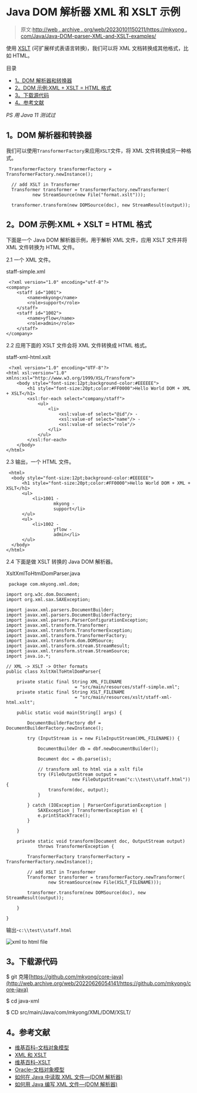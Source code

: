 # Java DOM 解析器 XML 和 XSLT 示例

> 原文:[http://web . archive . org/web/20230101150211/https://mkyong . com/Java/Java-DOM-parser-XML-and-XSLT-examples/](http://web.archive.org/web/20230101150211/https://mkyong.com/java/java-dom-parser-xml-and-xslt-examples/)

使用 [XSLT](http://web.archive.org/web/20220626054141/https://en.wikipedia.org/wiki/XSLT) (可扩展样式表语言转换)，我们可以将 XML 文档转换成其他格式，比如 HTML。

目录

*   [1。DOM 解析器和转换器](#dom-parser-and-transformer)
*   [2。DOM 示例:XML + XSLT = HTML 格式](#dom-example-xml-xslt-html-format)
*   [3。下载源代码](#download-source-code)
*   [4。参考文献](#references)

*PS 用 Java 11 测试过*

## 1。DOM 解析器和转换器

我们可以使用`TransformerFactory`来应用`XSLT`文件，将 XML 文件转换成另一种格式。

```
 TransformerFactory transformerFactory = TransformerFactory.newInstance();

  // add XSLT in Transformer
  Transformer transformer = transformerFactory.newTransformer(
          new StreamSource(new File("format.xslt")));

  transformer.transform(new DOMSource(doc), new StreamResult(output)); 
```

## 2。DOM 示例:XML + XSLT = HTML 格式

下面是一个 Java DOM 解析器示例，用于解析 XML 文件，应用 XSLT 文件并将 XML 文件转换为 HTML 文件。

2.1 一个 XML 文件。

staff-simple.xml

```
 <?xml version="1.0" encoding="utf-8"?>
<company>
    <staff id="1001">
        <name>mkyong</name>
        <role>support</role>
    </staff>
    <staff id="1002">
        <name>yflow</name>
        <role>admin</role>
    </staff>
</company> 
```

2.2 应用下面的 XSLT 文件会将 XML 文件转换成 HTML 格式。

staff-xml-html.xslt

```
 <?xml version="1.0" encoding="UTF-8"?>
<html xsl:version="1.0" xmlns:xsl="http://www.w3.org/1999/XSL/Transform">
    <body style="font-size:12pt;background-color:#EEEEEE">
        <h1 style="font-size:20pt;color:#FF0000">Hello World DOM + XML + XSLT</h1>
        <xsl:for-each select="company/staff">
            <ul>
                <li>
                    <xsl:value-of select="@id"/> -
                    <xsl:value-of select="name"/> -
                    <xsl:value-of select="role"/>
                </li>
            </ul>
        </xsl:for-each>
    </body>
</html> 
```

2.3 输出，一个 HTML 文件。

```
 <html>
  <body style="font-size:12pt;background-color:#EEEEEE">
      <h1 style="font-size:20pt;color:#FF0000">Hello World DOM + XML + XSLT</h1>
      <ul>
          <li>1001 -
                  mkyong -
                  support</li>
      </ul>
      <ul>
          <li>1002 -
                  yflow -
                  admin</li>
      </ul>
  </body>
</html> 
```

2.4 下面是做 XSLT 转换的 Java DOM 解析器。

XsltXmlToHtmlDomParser.java

```
 package com.mkyong.xml.dom;

import org.w3c.dom.Document;
import org.xml.sax.SAXException;

import javax.xml.parsers.DocumentBuilder;
import javax.xml.parsers.DocumentBuilderFactory;
import javax.xml.parsers.ParserConfigurationException;
import javax.xml.transform.Transformer;
import javax.xml.transform.TransformerException;
import javax.xml.transform.TransformerFactory;
import javax.xml.transform.dom.DOMSource;
import javax.xml.transform.stream.StreamResult;
import javax.xml.transform.stream.StreamSource;
import java.io.*;

// XML -> XSLT -> Other formats
public class XsltXmlToHtmlDomParser{

    private static final String XML_FILENAME
                          = "src/main/resources/staff-simple.xml";
    private static final String XSLT_FILENAME
                          = "src/main/resources/xslt/staff-xml-html.xslt";

    public static void main(String[] args) {

        DocumentBuilderFactory dbf = DocumentBuilderFactory.newInstance();

        try (InputStream is = new FileInputStream(XML_FILENAME)) {

            DocumentBuilder db = dbf.newDocumentBuilder();

            Document doc = db.parse(is);

            // transform xml to html via a xslt file
            try (FileOutputStream output =
                         new FileOutputStream("c:\\test\\staff.html")) {
                transform(doc, output);
            }

        } catch (IOException | ParserConfigurationException |
            SAXException | TransformerException e) {
            e.printStackTrace();
        }

    }

    private static void transform(Document doc, OutputStream output)
            throws TransformerException {

        TransformerFactory transformerFactory = TransformerFactory.newInstance();

        // add XSLT in Transformer
        Transformer transformer = transformerFactory.newTransformer(
                new StreamSource(new File(XSLT_FILENAME)));

        transformer.transform(new DOMSource(doc), new StreamResult(output));

    }

} 
```

输出-`c:\\test\\staff.html`

![xml to html file](../Images/5935b355a405c797f95ccbd3d758ffc8.png)

## 3。下载源代码

$ git 克隆[https://github.com/mkyong/core-java](http://web.archive.org/web/20220626054141/https://github.com/mkyong/core-java)

$ cd java-xml

$ CD src/main/Java/com/mkyong/XML/DOM/XSLT/

## 4。参考文献

*   [维基百科–文档对象模型](http://web.archive.org/web/20220626054141/https://en.wikipedia.org/wiki/Document_Object_Model)
*   [XML 和 XSLT](http://web.archive.org/web/20220626054141/https://www.w3schools.com/xml/xml_xslt.asp)
*   [维基百科–XSLT](http://web.archive.org/web/20220626054141/https://en.wikipedia.org/wiki/XSLT)
*   [Oracle–文档对象模型](http://web.archive.org/web/20220626054141/https://docs.oracle.com/javase/tutorial/jaxp/dom/index.html)
*   [如何在 Java 中读取 XML 文件—(DOM 解析器)](http://web.archive.org/web/20220626054141/https://mkyong.com/java/how-to-read-xml-file-in-java-dom-parser/)
*   [如何用 Java 编写 XML 文件—(DOM 解析器)](http://web.archive.org/web/20220626054141/https://mkyong.com/java/how-to-create-xml-file-in-java-dom/)

<input type="hidden" id="mkyong-current-postId" value="16769">